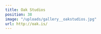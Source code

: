 ```yaml
---
title: Oak Studios
position: 38
image: "/uploads/gallery__oakstudios.jpg"
url: http://oak.is/
---
```


